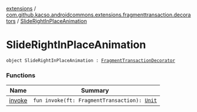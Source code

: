 [extensions](../../index.md) / [com.github.kacso.androidcommons.extensions.fragmenttransaction.decorators](../index.md) / [SlideRightInPlaceAnimation](./index.md)

# SlideRightInPlaceAnimation

`object SlideRightInPlaceAnimation : `[`FragmentTransactionDecorator`](../../com.github.kacso.androidcommons.extensions/-fragment-transaction-decorator.md)

### Functions

| Name | Summary |
|---|---|
| [invoke](invoke.md) | `fun invoke(ft: FragmentTransaction): `[`Unit`](https://kotlinlang.org/api/latest/jvm/stdlib/kotlin/-unit/index.html) |
